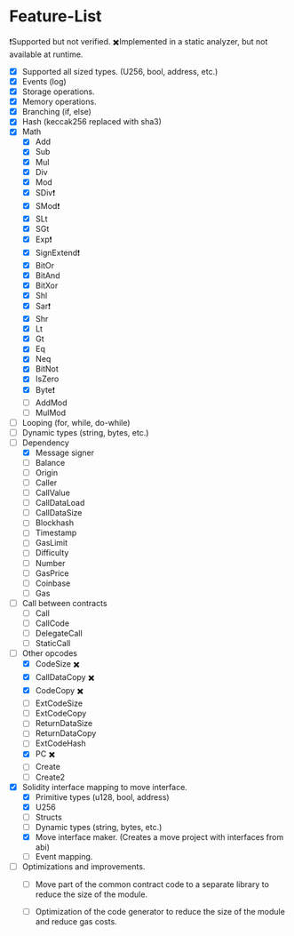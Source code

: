 # Feature-List
❗Supported but not verified.
✖️️Implemented in a static analyzer, but not available at runtime.

- [x] Supported all sized types. (U256, bool, address, etc.)
- [x] Events (log)
- [x] Storage operations.
- [x] Memory operations.
- [x] Branching (if, else)
- [x] Hash (keccak256 replaced with sha3)
- [x] Math 
  - [x] Add
  - [x] Sub
  - [x] Mul
  - [x] Div
  - [x] Mod
  - [x] SDiv❗
  - [x] SMod❗
  - [x] SLt 
  - [x] SGt
  - [x] Exp❗
  - [x] SignExtend❗
  - [x] BitOr
  - [x] BitAnd
  - [x] BitXor
  - [x] Shl
  - [x] Sar❗
  - [x] Shr
  - [x] Lt
  - [x] Gt
  - [x] Eq
  - [x] Neq
  - [x] BitNot
  - [x] IsZero
  - [x] Byte❗
  - [ ] AddMod
  - [ ] MulMod
- [ ] Looping (for, while, do-while)
- [ ] Dynamic types (string, bytes, etc.)
- [ ] Dependency
  - [x] Message signer
  - [ ] Balance
  - [ ] Origin
  - [ ] Caller
  - [ ] CallValue
  - [ ] CallDataLoad
  - [ ] CallDataSize
  - [ ] Blockhash
  - [ ] Timestamp
  - [ ] GasLimit
  - [ ] Difficulty
  - [ ] Number
  - [ ] GasPrice
  - [ ] Coinbase
  - [ ] Gas
- [ ] Call between contracts
  - [ ] Call
  - [ ] CallCode
  - [ ] DelegateCall
  - [ ] StaticCall
- [ ] Other opcodes
  - [x] CodeSize ✖️️
  - [x] CallDataCopy ✖️️
  - [x] CodeCopy ✖️️
  - [ ] ExtCodeSize
  - [ ] ExtCodeCopy
  - [ ] ReturnDataSize
  - [ ] ReturnDataCopy
  - [ ] ExtCodeHash
  - [x] PC ✖️️
  - [ ] Create
  - [ ] Create2
-[x] Solidity interface mapping to move interface.
  - [x] Primitive types (u128, bool, address)
  - [x] U256
  - [ ] Structs
  - [ ] Dynamic types (string, bytes, etc.)
  - [x] Move interface maker. (Creates a move project with interfaces from abi)
  - [ ] Event mapping. 

-[ ] Optimizations and improvements.
  - [ ] Move part of the common contract code to a separate library to reduce the size of the module.
  - [ ] Optimization of the code generator to reduce the size of the module and reduce gas costs.

